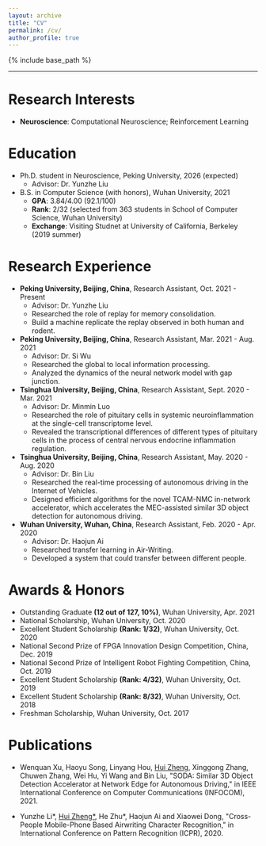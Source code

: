 ```yaml
---
layout: archive
title: "CV"
permalink: /cv/
author_profile: true
---
```


{% include base_path %}

---

Research Interests
======
* **Neuroscience**: Computational Neuroscience; Reinforcement Learning

Education
======
* Ph.D. student in Neuroscience, Peking University, 2026 (expected)
  * Advisor: Dr. Yunzhe Liu
* B.S. in Computer Science (with honors), Wuhan University, 2021
  * **GPA**: 3.84/4.00 (92.1/100)
  * **Rank**: 2/32 (selected from 363 students in School of Computer Science, Wuhan University)
  * **Exchange**: Visiting Studnet at University of California, Berkeley (2019 summer)

Research Experience
======
* **Peking University, Beijing, China**, Research Assistant, Oct. 2021 - Present
  * Advisor: Dr. Yunzhe Liu
  * Researched the role of replay for memory consolidation.
  * Build a machine replicate the replay observed in both human and rodent.
* **Peking University, Beijing, China**, Research Assistant, Mar. 2021 - Aug. 2021
  * Advisor: Dr. Si Wu
  * Researched the global to local information processing.
  * Analyzed the dynamics of the neural network model with gap junction.
* **Tsinghua University, Beijing, China**, Research Assistant, Sept. 2020 - Mar. 2021
  * Advisor: Dr. Minmin Luo
  * Researched the role of pituitary cells in systemic neuroinflammation at the single-cell transcriptome level.
  * Revealed the transcriptional differences of different types of pituitary cells in the process of central nervous endocrine inflammation regulation.
* **Tsinghua University, Beijing, China**, Research Assistant, May. 2020 - Aug. 2020
  * Advisor: Dr. Bin Liu
  * Researched the real-time processing of autonomous driving in the Internet of Vehicles.
  * Designed efficient algorithms for the novel TCAM-NMC in-network accelerator, which accelerates the MEC-assisted similar 3D object detection for autonomous driving.
* **Wuhan University, Wuhan, China**, Research Assistant, Feb. 2020 - Apr. 2020
  * Advisor: Dr. Haojun Ai
  * Researched transfer learning in Air-Writing.
  * Developed a system that could transfer between different people.

Awards & Honors
======
* Outstanding Graduate **(12 out of 127, 10%)**, Wuhan University, Apr. 2021
* National Scholarship, Wuhan University, Oct. 2020
* Excellent Student Scholarship **(Rank: 1/32)**, Wuhan University, Oct. 2020
* National Second Prize of FPGA Innovation Design Competition, China, Dec. 2019
* National Second Prize of Intelligent Robot Fighting Competition, China, Oct. 2019
* Excellent Student Scholarship **(Rank: 4/32)**, Wuhan University, Oct. 2019
* Excellent Student Scholarship **(Rank: 8/32)**, Wuhan University, Oct. 2018
* Freshman Scholarship, Wuhan University, Oct. 2017

Publications
======
[//]: 2021
* Wenquan Xu, Haoyu Song, Linyang Hou, <u>Hui Zheng</u>, Xinggong Zhang, Chuwen Zhang, Wei Hu, Yi Wang and Bin Liu, "SODA: Similar 3D Object Detection Accelerator at Network Edge for Autonomous Driving," in IEEE International Conference on Computer Communications (INFOCOM), 2021.

[//]: 2020
* Yunzhe Li\*, <u>Hui Zheng*</u>, He Zhu\*, Haojun Ai and Xiaowei Dong, "Cross-People Mobile-Phone Based Airwriting Character Recognition," in International Conference on Pattern Recognition (ICPR), 2020.

